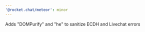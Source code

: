 ```yaml
---
'@rocket.chat/meteor': minor
---
```


Adds "DOMPurify" and "he" to sanitize ECDH and Livechat errors

